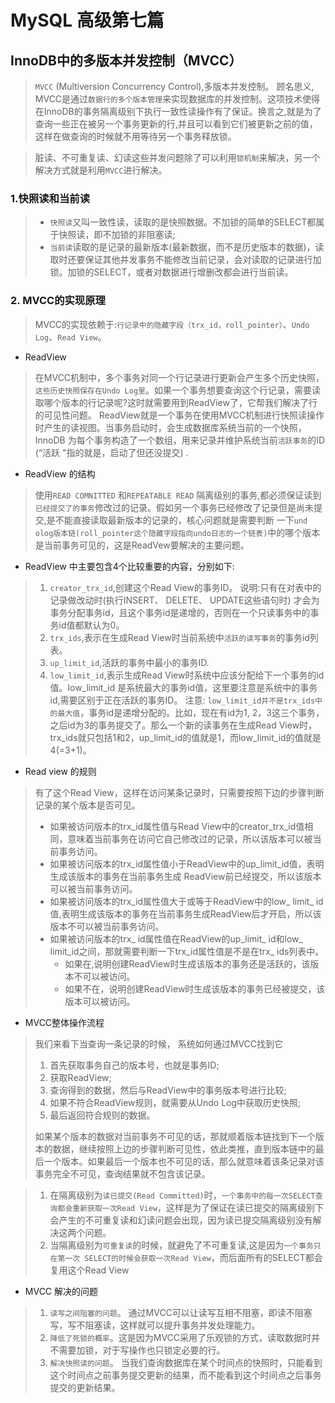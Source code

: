 ﻿---
sidebar_position: 7
---

# MySQL 高级第七篇

## InnoDB中的多版本并发控制（MVCC）

> `MVCC` (Multiversion Concurrency Control),多版本并发控制。 顾名思义, MVCC是通过`数据行的多个版本管理`来实现数据库的并发控制。这项技术使得在InnoDB的事务隔离级别下执行一致性读操作有了保证。换言之,就是为了查询一些正在被另一个事务更新的行,并且可以看到它们被更新之前的值，这样在做查询的时候就不用等待另一个事务释放锁。

> 脏读、不可重复读、幻读这些并发问题除了可以利用`锁机制`来解决，另一个解决方式就是利用`MVCC`进行解决。

### 1.快照读和当前读

> - `快照读`又叫一致性读，读取的是快照数据。不加锁的简单的SELECT都属于快照读，即不加锁的非阻塞读;
> - `当前读`读取的是记录的最新版本(最新数据，而不是历史版本的数据)，读取时还要保证其他并发事务不能修改当前记录，会对读取的记录进行加锁。加锁的SELECT，或者对数据进行增删改都会进行当前读。


### 2. MVCC的实现原理

> MVCC的实现依赖于:`行记录中的隐藏字段（trx_id，roll_pointer）`、`Undo Log`、`Read View`。

- ReadView
> 在MVCC机制中，多个事务对同一个行记录进行更新会产生多个历史快照，`这些历史快照保存在Undo Log里`。如果一个事务想要查询这个行记录，需要读取哪个版本的行记录呢?这时就需要用到ReadView了，它帮我们解决了行的可见性问题。
ReadView就是一个事务在使用MVCC机制进行快照读操作时产生的读视图。当事务启动时，会生成数据库系统当前的一个快照，InnoDB 为每个事务构造了一个数组，用来记录并维护系统当前`活跃事务`的ID (“活跃 "指的就是，启动了但还没提交) .


- ReadView 的结构
> 使用`READ COMNITTED` 和`REPEATABLE READ` 隔离级别的事务,都必须保证读到`已经提交了的事务`修改过的记录。假如另一个事务已经修改了记录但是尚未提交,是不能直接读取最新版本的记录的，核心问题就是需要判断 一下`und olog版本链(roll_pointer这个隐藏字段指向undo日志的一个链表)`中的哪个版本是当前事务可见的，这是ReadVew要解决的主要问题。

- ReadView 中主要包含4个比较重要的内容，分别如下:
> 1. `creator_trx_id`,创建这个Read View的事务ID。 
> 说明:只有在对表中的记录做改动时(执行INSERT、 DELETE、 UPDATE这些语句时) 才会为事务分配事务id，且这个事务id是递增的，否则在一个只读事务中的事务id值都默认为0。
> 2. `trx_ids`,表示在生成Read View时当前系统中`活跃的读写事务`的事务id列表。
> 3. `up_limit_id`,活跃的事务中最小的事务ID.
> 4. `low_limit_id`,表示生成Read View时系统中应该分配给下一个事务的id值。low_limit_id 是系统最大的事务id值，这里要注意是系统中的事务id,需要区别于正在活跃的事务ID。
> 注意: `low_limit_id并不是trx_ids中的最大值`，事务id是递增分配的。比如，现在有id为1, 2，3这三个事务，之后id为3的事务提交了。那么一个新的读事务在生成Read View时，trx_ids就只包括1和2，up_limit_id的值就是1，而low_limit_id的值就是4(=3+1)。

- Read view 的规则
> 有了这个Read View，这样在访问某条记录时，只需要按照下边的步骤判断记录的某个版本是否可见。 
> - 如果被访问版本的trx_id属性值与Read View中的creator_trx_id值相同，意味着当前事务在访问它自己修改过的记录，所以该版本可以被当前事务访问。
>  - 如果被访问版本的trx_id属性值小于ReadView中的up_limit_id值，表明生成该版本的事务在当前事务生成 ReadView前已经提交，所以该版本可以被当前事务访问。 
>  - 如果被访问版本的trx_id属性值大于或等于ReadView中的low_ limit_ id值,表明生成该版本的事务在当前事务生成ReadView后才开启，所以该版本不可以被当前事务访问。 
>  - 如果被访问版本的trx_ id属性值在ReadView的up_limit_ id和low_ limit_id之间，那就需要判断一下trx_id属性值是不是在trx_ ids列表中。
>    - 如果在,说明创建ReadView时生成该版本的事务还是活跃的，该版本不可以被访问。
>    - 如果不在，说明创建ReadView时生成该版本的事务已经被提交，该版本可以被访问。

- MVCC整体操作流程
> 我们来看下当查询一条记录的时候， 系统如何通过MVCC找到它
> 1. 首先获取事务自己的版本号，也就是事务ID;
> 2. 获取ReadView; 
> 3. 查询得到的数据，然后与ReadView中的事务版本号进行比较;
> 4. 如果不符合ReadView规则，就需要从Undo Log中获取历史快照;
> 5. 最后返回符合规则的数据。 
> 
> 如果某个版本的数据对当前事务不可见的话，那就顺着版本链找到下一个版本的数据，继续按照上边的步骤判断可见性，依此类推，直到版本链中的最后一个版本。如果最后一个版本也不可见的话，那么就意味着该条记录对该事务完全不可见，查询结果就不包含该记录。
> 

  > 1. 在隔离级别为`读已提交(Read Committed)`时，`一个事务中的每一次SELECT查询都会重新获取一次Read View`，这样是为了保证在读已提交的隔离级别下会产生的不可重复读和幻读问题会出现，因为读已提交隔离级别没有解决这两个问题。
> 2. 当隔离级别为`可重复读`的时候，就避免了不可重复读,这是因为`一个事务只在第一次 SELECT的时候会获取一次Read View`，而后面所有的SELECT都会复用这个Read View


-  MVCC 解决的问题
> 1. `读写之间阻塞的问题`。 通过MVCC可以让读写互相不阻塞，即读不阻塞写，写不阻塞读，这样就可以提升事务并发处理能力。
> 2. `降低了死锁的概率`。这是因为MVCC采用了乐观锁的方式，读取数据时并不需要加锁，对于写操作也只锁定必要的行。
> 3. `解决快照读的问题`。 当我们查询数据库在某个时间点的快照时，只能看到这个时间点之前事务提交更新的结果，而不能看到这个时间点之后事务提交的更新结果。


